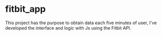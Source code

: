 # fitbit_app
This project has the purpose to obtain data each five minutes of user, I've developed the interface and logic with Js using the Fitbit API.

